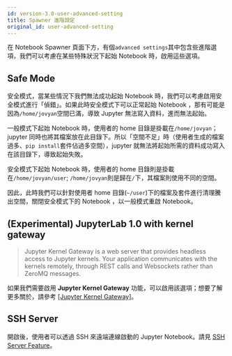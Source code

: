 ```yaml
---
id: version-3.0-user-advanced-setting
title: Spawner 進階設定
original_id: user-advanced-setting
---
```


在 Notebook Spawner 頁面下方，有個`advanced settings`其中包含些進階選項，我們可以考慮在某些特殊狀況下起始 Notebook 時，啟用這些選項。


## Safe Mode

安全模式，當某些情況下我們無法成功起始 Notebook 時，我們可以考慮啟用安全模式進行「偵錯」。如果此時安全模式下可以正常起始 Notebook ，那有可能是因為`/home/jovyan`空間已滿，導致 Jupyter 無法寫入資料，進而無法起始。

一般模式下起始 Notebook 時，使用者的 home 目錄是掛載在`/home/jovyan`； jupyter 同時也將其檔案放在此目錄下。所以「空間不足」時（使用者生成的檔案過多、`pip install`套件佔過多空間），jupyter 就無法將起始所需的資料成功寫入在該目錄下，導致起始失敗。

安全模式下起始 Notebook 時，使用者的 home 目錄則是掛載在`/home/jovyan/user`; `/home/jovyan`則是歸在`/`下，其檔案則使用不同的空間。

因此，此時我們可以針對使用者 home 目錄(`~/user`)下的檔案及套件進行清理騰出空間，關閉安全模式下的 Notebook ，以一般模式重啟 Notebook。

## (Experimental) JupyterLab 1.0 with kernel gateway

>Jupyter Kernel Gateway is a web server that provides headless access to Jupyter kernels. Your application communicates with the kernels remotely, through REST calls and Websockets rather than ZeroMQ messages.

如果我們需要啟用 **Jupyter Kernel Gateway** 功能，可以啟用該選項；想要了解更多關於，請參考 [[Jupyter Kernel Gateway]](https://jupyter-kernel-gateway.readthedocs.io/en/latest/index.html)。

## SSH Server

開啟後，使用者可以透過 SSH 來遠端連線啟動的 Jupyter Notebook。請見 [SSH Server Feature](guide_manual/ssh-config-cht)。